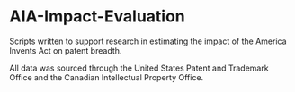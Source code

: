 # AIA-Impact-Evaluation
Scripts written to support research in estimating the impact of the America Invents Act on patent breadth. 

All data was sourced through the United States Patent and Trademark Office and the Canadian Intellectual Property Office. 
